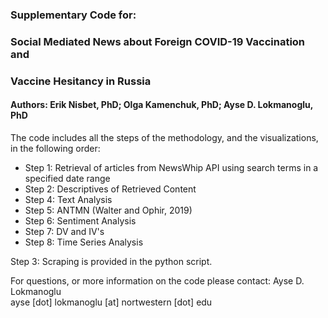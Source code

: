 ### Supplementary Code for:
### Social Mediated News about Foreign COVID-19 Vaccination and 
### Vaccine Hesitancy in Russia
#### Authors: Erik Nisbet, PhD; Olga Kamenchuk, PhD; Ayse D. Lokmanoglu, PhD
         
The code includes all the steps of the methodology, and the visualizations, in the following order:
- Step 1: Retrieval of articles from NewsWhip API using search terms in a specified date range
- Step 2: Descriptives of Retrieved Content
- Step 4: Text Analysis
- Step 5: ANTMN (Walter and Ophir, 2019)
- Step 6: Sentiment Analysis
- Step 7: DV and IV's
- Step 8: Time Series Analysis

Step 3: Scraping is provided in the python script. 

For questions, or more information on the code please contact: 
Ayse D. Lokmanoglu\
ayse [dot] lokmanoglu [at] nortwestern [dot] edu
